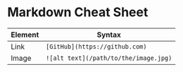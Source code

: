 # Markdown Cheat Sheet

| Element | Syntax |
|---------|--------|
| Link    | `[GitHub](https://github.com)` |
| Image   | `![alt text](/path/to/the/image.jpg)`
